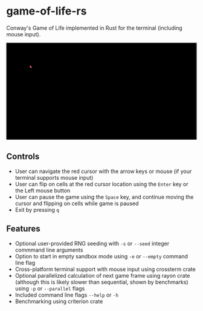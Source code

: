 # game-of-life-rs

Conway's Game of Life implemented in Rust for the terminal (including mouse input).

<img src="https://github.com/candrewlee14/game-of-life-rs/blob/master/game_of_life.gif"/>

## Controls

-   User can navigate the red cursor with the arrow keys or mouse (if your terminal supports mouse input)
-   User can flip on cells at the red cursor location using the `Enter` key or the Left mouse button
-   User can pause the game using the `Space` key, and continue moving the cursor and flipping on cells while game is paused
-   Exit by pressing `q`

## Features

-   Optional user-provided RNG seeding with `-s` or `--seed` integer commmand line arguments
-   Option to start in empty sandbox mode using `-e` or `--empty` command line flag
-   Cross-platform terminal support with mouse input using crossterm crate
-   Optional parallelized calculation of next game frame using rayon crate (although this is likely slower than sequential, shown by benchmarks) using `-p` or `--parallel` flags
-   Included command line flags `--help` or `-h`
-   Benchmarking using criterion crate
